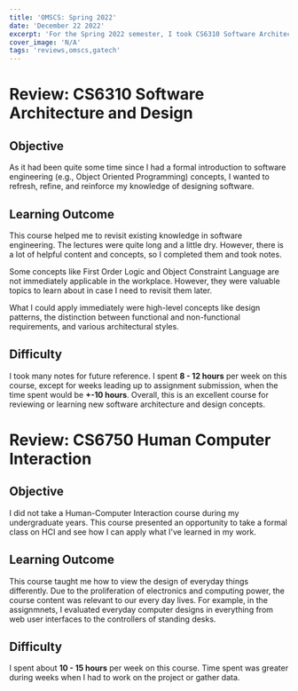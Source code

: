 ```yaml
---
title: 'OMSCS: Spring 2022'
date: 'December 22 2022'
excerpt: 'For the Spring 2022 semester, I took CS6310 Software Architecture and Design and CS6750 Human Computer Interaction. Here is my review of these courses.'
cover_image: 'N/A'
tags: 'reviews,omscs,gatech'
---
```

# Review: CS6310 Software Architecture and Design
## Objective
As it had been quite some time since I had a formal introduction to software engineering (e.g., Object Oriented Programming) concepts, I wanted to refresh, refine, and reinforce my knowledge of designing software.
## Learning Outcome
This course helped me to revisit existing knowledge in software engineering. The lectures were quite long and a little dry. However, there is a lot of helpful content and concepts, so I completed them and took notes.

Some concepts like First Order Logic and Object Constraint Language are not immediately applicable in the workplace. However, they were valuable topics to learn about in case I need to revisit them later. 

What I could apply immediately were high-level concepts like design patterns, the distinction between functional and non-functional requirements, and various architectural styles. 
## Difficulty
I took many notes for future reference. I spent **8 - 12 hours** per week on this course, except for weeks leading up to assignment submission, when the time spent would be **+-10 hours**. Overall, this is an excellent course for reviewing or learning new software architecture and design concepts.

# Review: CS6750 Human Computer Interaction
## Objective
I did not take a Human-Computer Interaction course during my undergraduate years. This course presented an opportunity to take a formal class on HCI and see how I can apply what I've learned in my work. 
## Learning Outcome
This course taught me how to view the design of everyday things differently. Due to the proliferation of electronics and computing power, the course content was relevant to our every day lives. For example, in the assignmnets, I evaluated everyday computer designs in everything from web user interfaces to the controllers of standing desks. 

## Difficulty
I spent about **10 - 15 hours** per week on this course. Time spent was greater during weeks when I had to work on the project or gather data.